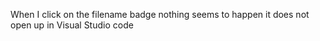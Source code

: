 When I click on the  filename badge nothing seems to happen it does not open up in Visual Studio code